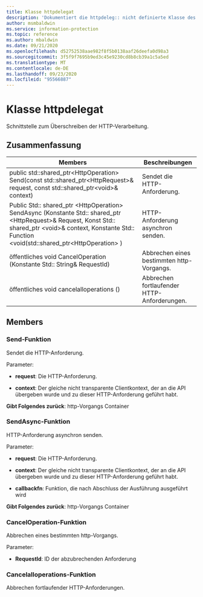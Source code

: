 ```yaml
---
title: Klasse httpdelegat
description: 'Dokumentiert die httpdeleg:: nicht definierte Klasse des Microsoft Information Protection (MIP) SDK.'
author: msmbaldwin
ms.service: information-protection
ms.topic: reference
ms.author: mbaldwin
ms.date: 09/21/2020
ms.openlocfilehash: d52752538aae982f8f5b0138aaf26deefa0d98a3
ms.sourcegitcommit: 3f5f9f7695b9ed3c45e9230cd8b8cb39a1c5a5ed
ms.translationtype: MT
ms.contentlocale: de-DE
ms.lasthandoff: 09/23/2020
ms.locfileid: "95566887"
---
```

# <a name="class-httpdelegate"></a>Klasse httpdelegat 
Schnittstelle zum Überschreiben der HTTP-Verarbeitung.
  
## <a name="summary"></a>Zusammenfassung
 Members                        | Beschreibungen                                
--------------------------------|---------------------------------------------
public std::shared_ptr\<HttpOperation\> Send(const std::shared_ptr\<HttpRequest\>& request, const std::shared_ptr\<void\>& context)  |  Sendet die HTTP-Anforderung.
Public Std:: shared_ptr \<HttpOperation\> SendAsync (Konstante Std:: shared_ptr \<HttpRequest\>& Request, Konst Std:: shared_ptr \<void\>& context, Konstante Std:: Function \<void(std::shared_ptr\<HttpOperation\> )  |  HTTP-Anforderung asynchron senden.
öffentliches void CancelOperation (Konstante Std:: String& RequestId)  |  Abbrechen eines bestimmten http-Vorgangs.
öffentliches void cancelalloperations ()  |  Abbrechen fortlaufender HTTP-Anforderungen.
  
## <a name="members"></a>Members
  
### <a name="send-function"></a>Send-Funktion
Sendet die HTTP-Anforderung.

Parameter:  
* **request**: Die HTTP-Anforderung. 


* **context**: Der gleiche nicht transparente Clientkontext, der an die API übergeben wurde und zu dieser HTTP-Anforderung geführt habt.



  
**Gibt Folgendes zurück**: http-Vorgangs Container
  
### <a name="sendasync-function"></a>SendAsync-Funktion
HTTP-Anforderung asynchron senden.

Parameter:  
* **request**: Die HTTP-Anforderung. 


* **context**: Der gleiche nicht transparente Clientkontext, der an die API übergeben wurde und zu dieser HTTP-Anforderung geführt habt. 


* **callbackfn**: Funktion, die nach Abschluss der Ausführung ausgeführt wird



  
**Gibt Folgendes zurück**: http-Vorgangs Container
  
### <a name="canceloperation-function"></a>CancelOperation-Funktion
Abbrechen eines bestimmten http-Vorgangs.

Parameter:  
* **RequestId**: ID der abzubrechenden Anforderung


  
### <a name="cancelalloperations-function"></a>Cancelalloperations-Funktion
Abbrechen fortlaufender HTTP-Anforderungen.